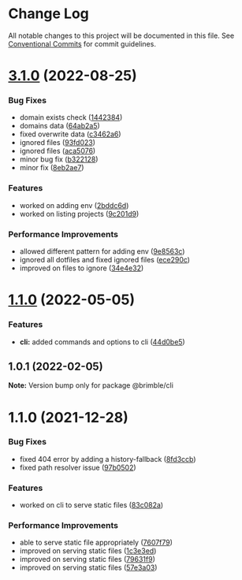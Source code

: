 # Change Log

All notable changes to this project will be documented in this file.
See [Conventional Commits](https://conventionalcommits.org) for commit guidelines.

# [3.1.0](https://github.com/brimblehq/brimble/compare/@brimble/cli@3.0.9...@brimble/cli@3.1.0) (2022-08-25)

### Bug Fixes

- domain exists check ([1442384](https://github.com/brimblehq/brimble/commit/1442384589210ff83eed1083a216f45124d3a8f5))
- domains data ([64ab2a5](https://github.com/brimblehq/brimble/commit/64ab2a5de74f31d392f10552cdfb6192e56f4d23))
- fixed overwrite data ([c3462a6](https://github.com/brimblehq/brimble/commit/c3462a66d7c256da06132f2d5a5d8a743661c9a1))
- ignored files ([93fd023](https://github.com/brimblehq/brimble/commit/93fd0230ae602e403a8d6819303a4b4668fef414))
- ignored files ([aca5076](https://github.com/brimblehq/brimble/commit/aca50768e6d1b026acb3656bc6be329856649e0e))
- minor bug fix ([b322128](https://github.com/brimblehq/brimble/commit/b322128058ba51eddaa6370ced49009e740542dc))
- minor fix ([8eb2ae7](https://github.com/brimblehq/brimble/commit/8eb2ae75986489b88384770d36e7eb09c8e05eb4))

### Features

- worked on adding env ([2bddc6d](https://github.com/brimblehq/brimble/commit/2bddc6d437971cf759c8e9c9f816b15b5e6ff67c))
- worked on listing projects ([9c201d9](https://github.com/brimblehq/brimble/commit/9c201d9bf134a55c61bae26670a62dbd7147bae4))

### Performance Improvements

- allowed different pattern for adding env ([9e8563c](https://github.com/brimblehq/brimble/commit/9e8563c7b6420568047f32e94cab7a75efe07822))
- ignored all dotfiles and fixed ignored files ([ece290c](https://github.com/brimblehq/brimble/commit/ece290c2c4578a88a28eedc87ccc28bc3df07cff))
- improved on files to ignore ([34e4e32](https://github.com/brimblehq/brimble/commit/34e4e32338dc64ac9db4adf3779520cb12020974))

# [1.1.0](https://github.com/brimblehq/brimble/compare/@brimble/cli@1.0.1...@brimble/cli@1.1.0) (2022-05-05)

### Features

- **cli:** added commands and options to cli ([44d0be5](https://github.com/brimblehq/brimble/commit/44d0be5a85bb03a54076769a8db98a18376da818))

## 1.0.1 (2022-02-05)

**Note:** Version bump only for package @brimble/cli

# 1.1.0 (2021-12-28)

### Bug Fixes

- fixed 404 error by adding a history-fallback ([8fd3ccb](https://github.com/brimblehq/brimble/commit/8fd3ccb68c2d78b398633e4b7e91bb703578b386))
- fixed path resolver issue ([97b0502](https://github.com/brimblehq/brimble/commit/97b05023b03dddb23fb35fa491ca86539242e5ae))

### Features

- worked on cli to serve static files ([83c082a](https://github.com/brimblehq/brimble/commit/83c082a38e05e5e0844f0538380e4adb29ad1871))

### Performance Improvements

- able to serve static file appropriately ([7607f79](https://github.com/brimblehq/brimble/commit/7607f794fc66eb9856706815db112033d7b18d6b))
- improved on serving static files ([1c3e3ed](https://github.com/brimblehq/brimble/commit/1c3e3edc5c5281e80ec9428317efd3203c6cc14b))
- improved on serving static files ([79631f9](https://github.com/brimblehq/brimble/commit/79631f904a9dd6318982bd6d3f0ae2467451367b))
- improved on serving static files ([57e3a03](https://github.com/brimblehq/brimble/commit/57e3a030d05ac027de1b378092533916e5c0b2e1))
